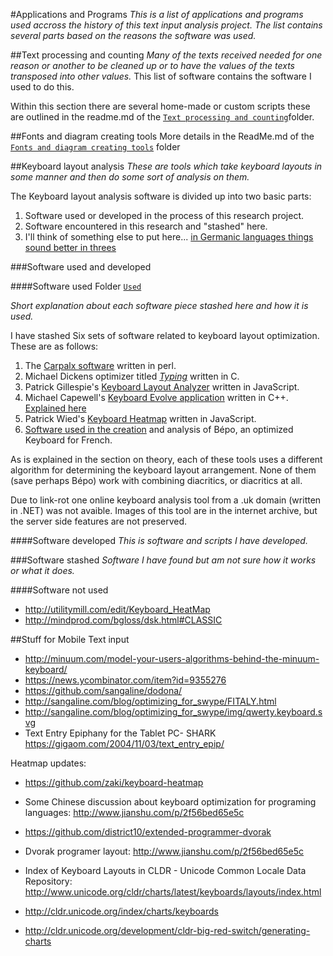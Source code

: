 #Applications and Programs
_This is a list of applications and programs used accross the history of this text input analysis project. The list contains several parts based on the reasons the software was used._


##Text processing and counting
_Many of the texts received needed for one reason or another to be cleaned up or to have the values of the texts transposed into other values._
This list of software contains the software I used to do this.

Within this section there are several home-made or custom scripts these are outlined in the readme.md of the [`Text processing and counting`](/Methodology/applications-and-programs/Text-processing-and-counting)folder.

##Fonts and diagram creating tools
More details in the ReadMe.md of the [`Fonts and diagram creating tools`](/Methodology/applications-and-programs/Fonts-and-diagram-creating-tools) folder

##Keyboard layout analysis
_These are tools which take keyboard layouts in some manner and then do some sort of analysis on them._

The Keyboard layout analysis software is divided up into two basic parts:
 1. Software used or developed in the process of this research project.
 2. Software encountered in this research and "stashed" here.
 3. I'll think of something else to put here... [in Germanic languages things sound better in threes](http://en.wikipedia.org/wiki/Rule_of_three_(writing))
 
 
###Software used and developed
 
####Software used
Folder [`Used`](/Methodology/applications-and-programs/Used)
 
_Short explanation about each software piece stashed here and how it is used._

I have stashed Six sets of software related to keyboard layout optimization. These are as follows:

1. The [Carpalx software](http://mkweb.bcgsc.ca/carpalx/) written in perl.
2. Michael Dickens optimizer titled [_Typing_](https://github.com/michaeldickens/Typing) written in C.
3. Patrick Gillespie's [Keyboard Layout Analyzer](https://github.com/patorjk/keyboard-layout-analyzer) written in JavaScript.
4. Michael Capewell's [Keyboard Evolve application](http://keyboardevolve.sourceforge.net/) written in C++. [Explained here](http://www.michaelcapewell.com/programming/keyboardevolve.htm)
5. Patrick Wied's [Keyboard Heatmap](https://github.com/pa7/Keyboard-Heatmap) written in JavaScript.
6. [Software used in the creation](http://bepo.fr/wiki/) and analysis of Bépo, an optimized Keyboard for French.

As is explained in the section on theory, each of these tools uses a different algorithm for determining the keyboard layout arrangement. None of them (save perhaps Bépo) work with combining diacritics, or diacritics at all.

Due to link-rot one online keyboard analysis tool from a .uk domain (written in .NET) was not avaible. Images of this tool are in the internet archive, but the server side features are not preserved.
 
####Software developed
 _This is software and scripts I have developed._
 
###Software stashed
_Software I have found but am not sure how it works or what it does._

####Software not used
* http://utilitymill.com/edit/Keyboard_HeatMap
* http://mindprod.com/bgloss/dsk.html#CLASSIC

##Stuff for Mobile Text input
* http://minuum.com/model-your-users-algorithms-behind-the-minuum-keyboard/
* https://news.ycombinator.com/item?id=9355276
 * https://github.com/sangaline/dodona/
  * http://sangaline.com/blog/optimizing_for_swype/FITALY.html
  * http://sangaline.com/blog/optimizing_for_swype/img/qwerty.keyboard.svg
* Text Entry Epiphany for the Tablet PC- SHARK https://gigaom.com/2004/11/03/text_entry_epip/


Heatmap updates:
* https://github.com/zaki/keyboard-heatmap

* Some Chinese discussion about keyboard optimization for programing languages: http://www.jianshu.com/p/2f56bed65e5c
 * https://github.com/district10/extended-programmer-dvorak
 * Dvorak programer layout: http://www.jianshu.com/p/2f56bed65e5c
 
* Index of Keyboard Layouts in CLDR - Unicode Common Locale Data Repository: 
 http://www.unicode.org/cldr/charts/latest/keyboards/layouts/index.html
 * http://cldr.unicode.org/index/charts/keyboards
 * http://cldr.unicode.org/development/cldr-big-red-switch/generating-charts